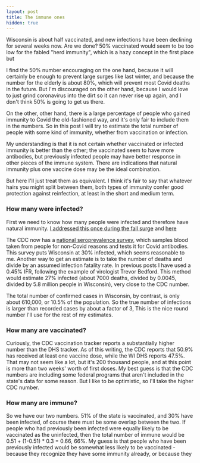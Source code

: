 ```yaml
---
layout: post
title: The immune ones
hidden: true
---
```



Wisconsin is about half vaccinated, and new infections have been declining for several weeks now. Are we done? 50% vaccinated would seem to be too low for the fabled "herd immunity", which is a hazy concept in the first place but 

I find the 50% number encouraging on the one hand, because it will certainly be enough to prevent large surges like last winter, and because the number for the elderly is about 80%, which will prevent most Covid deaths in the future. But I'm discouraged on the other hand, because I would love to just grind coronavirus into the dirt so it can never rise up again, and I don't think 50% is going to get us there.

On the other, other hand, there is a large percentage of people who gained immunity to Covid the old-fashioned way, and it's only fair to include them in the numbers. So in this post I will try to estimate the total number of people with some kind of immunity, whether from vaccination or infection.

My understanding is that it is not certain whether vaccinated or infected immunity is better than the other; the vaccinated seem to have more antibodies, but previously infected people may have better response in other pieces of the immune system. There are indications that natural immunity plus one vaccine dose may be the ideal combination.

But here I'll just treat them as equivalent. I think it's fair to say that whatever hairs you might split between them, both types of immunity confer good protection against reinfection, at least in the short and medium term.

### How many were infected?
First we need to know how many people were infected and therefore have natural immunity. [I addressed this once during the fall surge](2020-10-19-true-infections.md) and [here](https://covid-wisconsin.com/2020/11/22/status-update/#how-many-of-us-have-been-infected)

The CDC now has a [national seroprevalence survey](https://covid.cdc.gov/covid-data-tracker/#national-lab), which samples blood taken from people for non-Covid reasons and tests it for Covid antibodies. This survey puts Wisconsin at 30% infected, which seems reasonable to me. Another way to get an estimate is to take the number of deaths and divide by an assumed infection fatality rate. In previous posts I have used a 0.45% IFR, following the example of virologist Trevor Bedford. This method would estimate 27% infected (about 7000 deaths, divided by 0.0045, divided by 5.8 million people in Wisconsin), very close to the CDC number.

The total number of confirmed cases in Wisconsin, by contrast, is only about 610,000, or 10.5% of the population. So the true number of infections is larger than recorded cases by about a factor of 3, This is the nice round number I'll use for the rest of my estimates.

### How many are vaccinated?
Curiously, the CDC vaccination tracker reports a substantially higher number than the DHS tracker. As of this writing, the CDC reports that 50.9% has received at least one vaccine dose, while the WI DHS reports 47.5%. That may not seem like a lot, but it's 200 thousand people, and at this point is more than two weeks' worth of first doses. My best guess is that the CDC numbers are including some federal programs that aren't included in the state's data for some reason. But I like to be optimistic, so I'll take the higher CDC number.

### How many are immune?
So we have our two numbers. 51% of the state is vaccinated, and 30% have been infected, of course there must be some overlap between the two. If people who had previously been infected were equally likely to be vaccinated as the uninfected, then the total number of immune would be 0.51 + (1-0.51) * 0.3 = 0.66, 66%. My guess is that people who have been previously infected would be somewhat less likely to be vaccinated - because they recognize they have some immunity already, or because they 


